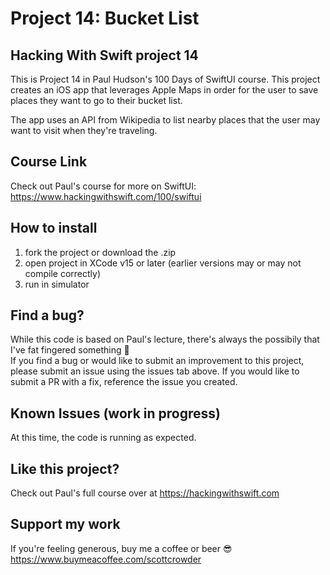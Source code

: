 # Project 14: Bucket List

## Hacking With Swift project 14

This is Project 14 in Paul Hudson's 100 Days of SwiftUI course. This project creates an iOS app that leverages Apple Maps in order for the user to save places they want to go to their bucket list.

The app uses an API from Wikipedia to list nearby places that the user may want to visit when they're traveling.

## Course Link

Check out Paul's course for more on SwiftUI: https://www.hackingwithswift.com/100/swiftui

## How to install

1. fork the project or download the .zip
2. open project in XCode v15 or later (earlier versions may or may not compile correctly)
3. run in simulator

## Find a bug?

While this code is based on Paul's lecture, there's always the possibily that I've fat fingered something 😬
<br>If you find a bug or would like to submit an improvement to this project, please submit an issue using the issues tab above. If you would like to submit a PR with a fix, reference the issue you created.

## Known Issues (work in progress)

At this time, the code is running as expected.

## Like this project?

Check out Paul's full course over at https://hackingwithswift.com

## Support my work

If you're feeling generous, buy me a coffee or beer 😎 https://www.buymeacoffee.com/scottcrowder
